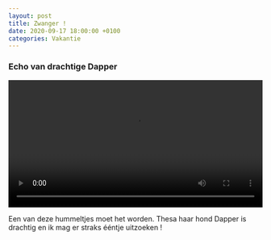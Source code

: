 ```yaml
---
layout: post
title: Zwanger !
date: 2020-09-17 18:00:00 +0100
categories: Vakantie
---
```


### Echo van drachtige Dapper
 <video style="width:100%" controls>
  <source src="https://prisse.net/echo_dap.mp4">
 ![videotag not supported](https://prisse.net/dapper_alex.png)
</video>

Een van deze hummeltjes moet het worden. Thesa haar hond Dapper is drachtig en ik mag er straks ééntje uitzoeken !
